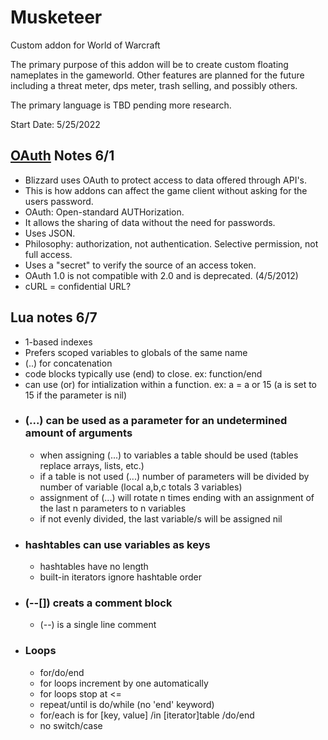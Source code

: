# **Musketeer**
 Custom addon for World of Warcraft

The primary purpose of this addon will be to create custom floating nameplates in the gameworld. Other features are planned for the future including a threat meter, dps meter, trash selling, and possibly others.

The primary language is TBD pending more research.

Start Date: 5/25/2022
&nbsp;
## [OAuth](https://www.varonis.com/blog/what-is-oauth) Notes 6/1
  - Blizzard uses OAuth to protect access to data offered through API's. 
  - This is how addons can affect the game client without asking for the users password.
  - OAuth: Open-standard AUTHorization.
  - It allows the sharing of data without the need for passwords.
  - Uses JSON.
  - Philosophy: authorization, not authentication. Selective permission, not full access.
  - Uses a "secret" to verify the source of an access token.
  - OAuth 1.0 is not compatible with 2.0 and is deprecated. (4/5/2012)
  - cURL = confidential URL?
&nbsp;
&nbsp;
## Lua notes 6/7
  - 1-based indexes
  - Prefers scoped variables to globals of the same name
  - (..) for concatenation
  - code blocks typically use (end) to close. ex: function/end
  - can use (or) for intialization within a function. ex: a = a or 15 (a is set to 15 if the parameter is nil)
&nbsp;
- ### (...) can be used as a parameter for an undetermined amount of arguments
  - when assigning (...) to variables a table should be used (tables replace arrays, lists, etc.)
  - if a table is not used (...) number of parameters will be divided by number of variable (local a,b,c totals 3 variables)
  - assignment of (...) will rotate n times ending with an assignment of the last n parameters to n variables
  - if not evenly divided, the last variable/s will be assigned nil
&nbsp;
- ### hashtables can use variables as keys
  - hashtables have no length
  - built-in iterators ignore hashtable order
&nbsp;
- ### (--[]) creats a comment block
  - (--) is a single line comment
&nbsp;
- ### Loops
  - for/do/end
  - for loops increment by one automatically
  - for loops stop at <=
  - repeat/until is do/while (no 'end' keyword)
  - for/each is for [key, value] /in [iterator]table /do/end
  - no switch/case
